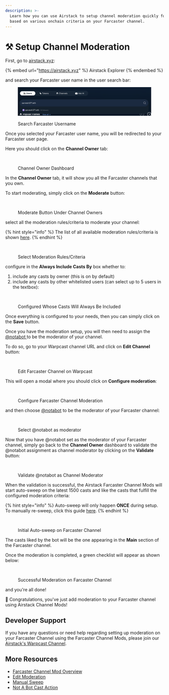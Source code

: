 ```yaml
---
description: >-
  Learn how you can use Airstack to setup channel moderation quickly for FREE
  based on various onchain criteria on your Farcaster channel.
---
```


# ⚒️ Setup Channel Moderation

First, go to [airstack.xyz](https://airstack.xyz):&#x20;

{% embed url="https://airstack.xyz" %}
Airstack Explorer
{% endembed %}

and search your Farcaster user name in the user search bar:

<figure><img src="../../.gitbook/assets/Screenshot 2024-05-30 at 11.28.34.png" alt=""><figcaption><p>Search Farcaster Username</p></figcaption></figure>

Once you selected your Farcaster user name, you will be redirected to your Farcaster user page.

Here you should click on the **Channel Owner** tab:

<figure><img src="../../.gitbook/assets/Screenshot 2024-05-30 at 10.53.50 AM.png" alt=""><figcaption><p>Channel Owner Dashboard</p></figcaption></figure>

In the **Channel Owner** tab, it will show you all the Farcaster channels that you own.

To start moderating, simply click on the **Moderate** button:

<figure><img src="../../.gitbook/assets/Screenshot 2024-05-30 at 10.53.50 AM copy.png" alt=""><figcaption><p>Moderate Button Under Channel Owners</p></figcaption></figure>

select all the moderation rules/criteria to moderate your channel:

{% hint style="info" %}
The list of all available moderation rules/criteria is shown [here](overview.md#moderation-options).
{% endhint %}

<figure><img src="../../.gitbook/assets/Screenshot 2024-05-30 at 10.58.18 AM.png" alt=""><figcaption><p>Select Moderation Rules/Criteria</p></figcaption></figure>

configure in the **Always Include Casts By** box whether to:

1. include any casts by owner (this is on by default)
2. include any casts by other whitelisted users (can select up to 5 users in the textbox):

<figure><img src="../../.gitbook/assets/Screenshot 2024-05-30 at 10.58.36 AM (1).png" alt=""><figcaption><p>Configured Whose Casts Will Always Be Included</p></figcaption></figure>

Once everything is configured to your needs, then you can simply click on the **Save** button.

Once you have the moderation setup, you will then need to assign the [@notabot ](https://warpcast.com/notabot)to be the moderator of your channel.

To do so, go to your Warpcast channel URL and click on **Edit Channel** button:

<figure><img src="../../.gitbook/assets/Screenshot 2024-05-30 at 11.01.25 AM.png" alt=""><figcaption><p>Edit Farcaster Channel on Warpcast</p></figcaption></figure>

This will open a modal where you should click on **Configure moderation**:

<figure><img src="../../.gitbook/assets/Screenshot 2024-05-30 at 11.01.34 AM (1).png" alt=""><figcaption><p>Configure Farcaster Channel Moderation</p></figcaption></figure>

and then choose [@notabot](https://warpcast.com/notabot) to be the moderator of your Farcaster channel:

<figure><img src="../../.gitbook/assets/Screenshot 2024-05-30 at 11.01.54 AM.png" alt=""><figcaption><p>Select @notabot as moderator</p></figcaption></figure>

Now that you have @notabot set as the moderator of your Farcaster channel, simply go back to the **Channel Owner** dashboard to validate the @notabot assignment as channel moderator by clicking on the **Validate** button:

<figure><img src="../../.gitbook/assets/Screenshot 2024-05-30 at 11.02.16 AM.png" alt=""><figcaption><p>Validate @notabot as Channel Moderator</p></figcaption></figure>

When the validation is successful, the Airstack Farcaster Channel Mods will start auto-sweep on the latest 1500 casts and like the casts that fulfill the configured moderation criteria:

{% hint style="info" %}
Auto-sweep will only happen **ONCE** during setup. To manually re-sweep, click this guide [here](manual-sweep.md).
{% endhint %}

<figure><img src="../../.gitbook/assets/Screenshot 2024-05-30 at 11.00.15 AM.png" alt=""><figcaption><p>Initial Auto-sweep on Farcaster Channel</p></figcaption></figure>

The casts liked by the bot will be the one appearing in the **Main** section of the Farcaster channel.

Once the moderation is completed, a green checklist will appear as shown below:

<figure><img src="../../.gitbook/assets/Screenshot 2024-05-30 at 11.02.28 AM.png" alt=""><figcaption><p>Successful Moderation on Farcaster Channel</p></figcaption></figure>

and you're all done!

🥳 Congratulations, you've just add moderation to your Farcaster channel using Airstack Channel Mods!

## Developer Support

If you have any questions or need help regarding setting up moderation on your Farcaster Channel using the Farcaster Channel Mods, please join our [Airstack's Warpcast Channel](https://warpcast.com/\~/channel/airstack).

## More Resources

* [Farcaster Channel Mod Overview](overview.md)
* [Edit Moderation](edit-moderation.md)
* [Manual Sweep](manual-sweep.md)
* [Not A Bot Cast Action](not-a-bot-cast-action.md)

